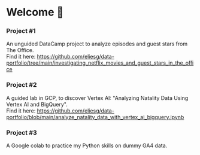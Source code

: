 # Welcome 👋

### Project #1
An unguided DataCamp project to analyze episodes and guest stars from The Office.  
Find it here: https://github.com/eliesg/data-portfolio/tree/main/investigating_netflix_movies_and_guest_stars_in_the_office


### Project #2
A guided lab in GCP, to discover Vertex AI: "Analyzing Natality Data Using Vertex AI and BigQuery".  
Find it here: https://github.com/eliesg/data-portfolio/blob/main/analyze_natality_data_with_vertex_ai_bigquery.ipynb

### Project #3
A Google colab to practice my Python skills on dummy GA4 data.
